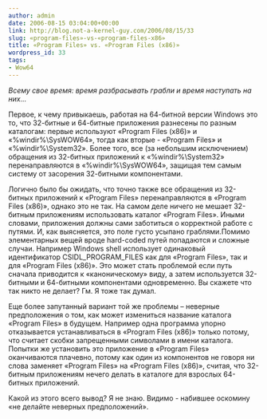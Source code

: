 ```yaml
---
author: admin
date: 2006-08-15 03:04:00+00:00
link: http://blog.not-a-kernel-guy.com/2006/08/15/33
slug: «program-files»-vs-«program-files-x86»
title: «Program Files» vs. «Program Files (x86)»
wordpress_id: 33
tags:
- Wow64
---
```


_Всему свое время: время разбрасывать грабли и время наступать на них..._

Первое, к чему привыкаешь, работая на 64-битной версии Windows это то, что 32-битные и 64-битные приложения разнесены по разным каталогам: первые используют «Program Files (x86)» и «%windir%\SysWOW64», тогда как вторые - «Program Files» и «%windir%\System32». Более  того, все (за небольшим исключением) обращения из 32-битных приложений к «%windir%\System32» перенаправляются в «%windir%\SysWOW64», защищая тем самым систему от засорения 32-битными компонентами.

Логично было бы ожидать, что точно также все обращения из 32-битных приложений к «Program Files» перенаправляются в «Program Files (x86)», однако это не так. На самом деле ничего не мешает 32-битным приложениям использовать каталог «Program Files». Иными словами, приложения должны сами заботиться о корректной работе с путями. И, как выясняется, это поле густо усыпано граблями.Помимо элементарных вещей вроде hard-coded путей попадаются и сложные случаи. Например Windows shell использует одинаковый идентификатор CSIDL_PROGRAM_FILES как для «Program Files», так и для «Program Files (x86)». Это может стать проблемой если путь сначала приводится к «каноническому» виду, а затем используется 32-битными и 64-битными компонентами одновременно. Вы скажете что так никто не делает? Гм. Я тоже так думал.

Еще более запутанный вариант той же проблемы – неверные предположения о том, как может измениться название каталога «Program Files» в будущем. Например одна программа упорно отказывается устанавливаться в «Program Files (x86)» только потому, что считает скобки запрещенными символами в имени каталога. Попытки же установить это приложение в «Program Files» оканчиваются плачевно, потому как один из компонентов не говоря ни слова заменяет «Program Files» на «Program Files (x86)», считая, что 32-битным приложениям нечего делать в каталоге для взрослых 64-битных приложений.

Какой из этого всего вывод? Я не знаю. Видимо - набившее оскомину «не делайте неверных предположений».

